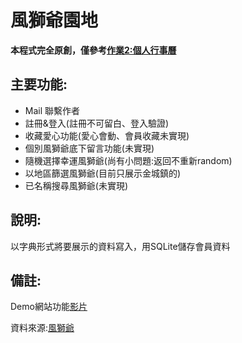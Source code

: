 # 風獅爺園地

<strong>本程式完全原創，僅參考[作業2:個人行事曆](https://github.com/Jung217/ws111a/tree/main/Personal%20Calender%20(Hw2))</strong>

## 主要功能:

* Mail 聯繫作者
* 註冊&登入(註冊不可留白、登入驗證)
* 收藏愛心功能(愛心會動、會員收藏未實現)
* 個別風獅爺底下留言功能(未實現)
* 隨機選擇幸運風獅爺(尚有小問題:返回不重新random)
* 以地區篩選風獅爺(目前只展示金城鎮的)
* 已名稱搜尋風獅爺(未實現)

## 說明:

以字典形式將要展示的資料寫入，用SQLite儲存會員資料

## 備註:

Demo網站功能[影片](https://youtu.be/ou6Ai6uyzKk)

資料來源:[風獅爺](https://trfc.tw/culture/block_evil/fsx)

